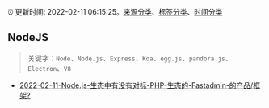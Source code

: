 :alarm_clock: 更新时间: 2022-02-11 06:15:25。[来源分类](../README.md)、[标签分类](../TAGS.md)、[时间分类](../TIMELINE.md)

## NodeJS


> 关键字：`Node`、`Node.js`、`Express`、`Koa`、`egg.js`、`pandora.js`、`Electron`、`V8`



- [2022-02-11-Node.js-生态中有没有对标-PHP-生态的-Fastadmin-的产品/框架?](https://www.v2ex.com/t/833166) 